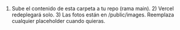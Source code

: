 1) Sube el contenido de esta carpeta a tu repo (rama main). 2) Vercel redeplegará solo. 3) Las fotos están en /public/images. Reemplaza cualquier placeholder cuando quieras.
